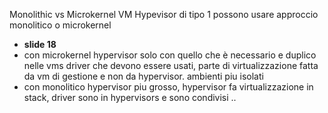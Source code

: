 Monolithic vs Microkernel VM
Hypevisor di tipo 1 possono usare approccio monolitico o microkernel
- **slide 18**
- con microkernel hypervisor solo con quello che è necessario e duplico nelle vms driver che devono essere usati, parte di virtualizzazione fatta da vm di gestione e non da hypervisor. ambienti piu isolati
- con monolitico hypervisor piu grosso, hypervisor fa virtualizzazione in stack, driver sono in hypervisors e sono condivisi ..